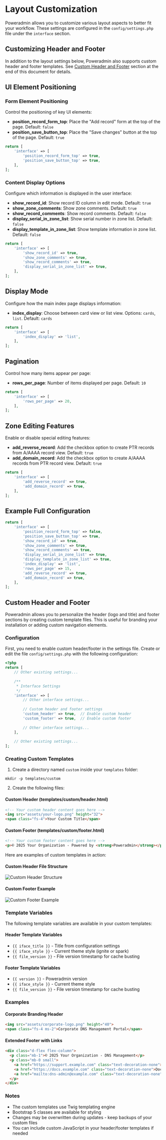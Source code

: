 # Layout Customization

Poweradmin allows you to customize various layout aspects to better fit your workflow. These settings are configured in the `config/settings.php` file under the `interface` section.

## Customizing Header and Footer

In addition to the layout settings below, Poweradmin also supports custom header and footer templates. See [Custom Header and Footer](#custom-header-and-footer) section at the end of this document for details.

## UI Element Positioning

### Form Element Positioning

Control the positioning of key UI elements:

- **position_record_form_top**: Place the "Add record" form at the top of the page. Default: `false`
- **position_save_button_top**: Place the "Save changes" button at the top of the page. Default: `true`

```php
return [
    'interface' => [
        'position_record_form_top' => true,
        'position_save_button_top' => true,
    ],
];
```

### Content Display Options

Configure which information is displayed in the user interface:

- **show_record_id**: Show record ID column in edit mode. Default: `true`
- **show_zone_comments**: Show zone comments. Default: `true`
- **show_record_comments**: Show record comments. Default: `false`
- **display_serial_in_zone_list**: Show serial number in zone list. Default: `false`
- **display_template_in_zone_list**: Show template information in zone list. Default: `false`

```php
return [
    'interface' => [
        'show_record_id' => true,
        'show_zone_comments' => true,
        'show_record_comments' => true,
        'display_serial_in_zone_list' => true,
    ],
];
```

## Display Mode

Configure how the main index page displays information:

- **index_display**: Choose between card view or list view. Options: `cards`, `list`. Default: `cards`

```php
return [
    'interface' => [
        'index_display' => 'list',
    ],
];
```

## Pagination

Control how many items appear per page:

- **rows_per_page**: Number of items displayed per page. Default: `10`

```php
return [
    'interface' => [
        'rows_per_page' => 20,
    ],
];
```

## Zone Editing Features

Enable or disable special editing features:

- **add_reverse_record**: Add the checkbox option to create PTR records from A/AAAA record view. Default: `true`
- **add_domain_record**: Add the checkbox option to create A/AAAA records from PTR record view. Default: `true`

```php
return [
    'interface' => [
        'add_reverse_record' => true,
        'add_domain_record' => true,
    ],
];
```

## Example Full Configuration

```php
return [
    'interface' => [
        'position_record_form_top' => false,
        'position_save_button_top' => true,
        'show_record_id' => true,
        'show_zone_comments' => true,
        'show_record_comments' => true,
        'display_serial_in_zone_list' => true,
        'display_template_in_zone_list' => true,
        'index_display' => 'list',
        'rows_per_page' => 15,
        'add_reverse_record' => true,
        'add_domain_record' => true,
    ],
];
```

## Custom Header and Footer

Poweradmin allows you to personalize the header (logo and title) and footer sections by creating custom template files. This is useful for branding your installation or adding custom navigation elements.

### Configuration

First, you need to enable custom header/footer in the settings file. Create or edit the file `config/settings.php` with the following configuration:

```php
<?php
return [
    // Other existing settings...
    
    /**
     * Interface Settings
     */
    'interface' => [
        // Other interface settings...
        
        // Custom header and footer settings
        'custom_header' => true,  // Enable custom header
        'custom_footer' => true,  // Enable custom footer
        
        // Other interface settings...
    ],
    
    // Other existing settings...
];
```

### Creating Custom Templates

1. Create a directory named `custom` inside your `templates` folder:

```
mkdir -p templates/custom
```

2. Create the following files:

#### Custom Header (templates/custom/header.html)

```html
<!-- Your custom header content goes here -->
<img src="assets/your-logo.png" height="32">
<span class="fs-4">Your Custom Title</span>
```

#### Custom Footer (templates/custom/footer.html)

```html
<!-- Your custom footer content goes here -->
<p>© 2025 Your Organization - Powered by <strong>Poweradmin</strong></p>
```

Here are examples of custom templates in action:

#### Custom Header File Structure
![Custom Header Structure](../../screenshots/custom_header.png)

#### Custom Footer Example
![Custom Footer Example](../../screenshots/custom_footer.png)

### Template Variables

The following template variables are available in your custom templates:

#### Header Template Variables

- `{{ iface_title }}` - Title from configuration settings
- `{{ iface_style }}` - Current theme style (ignite or spark)
- `{{ file_version }}` - File version timestamp for cache busting

#### Footer Template Variables

- `{{ version }}` - Poweradmin version
- `{{ iface_style }}` - Current theme style
- `{{ file_version }}` - File version timestamp for cache busting

### Examples

#### Corporate Branding Header

```html
<img src="assets/corporate-logo.png" height="40">
<span class="fs-4 ms-2">Corporate DNS Management Portal</span>
```

#### Extended Footer with Links

```html
<div class="d-flex flex-column">
  <p class="mb-1">© 2025 Your Organization - DNS Management</p>
  <p class="mb-0 small">
    <a href="https://support.example.com" class="text-decoration-none">Support</a> |
    <a href="https://docs.example.com" class="text-decoration-none">Documentation</a> |
    <a href="mailto:dns-admin@example.com" class="text-decoration-none">Contact</a>
  </p>
</div>
```

### Notes

- The custom templates use Twig templating engine
- Bootstrap 5 classes are available for styling
- Changes may be overwritten during updates - keep backups of your custom files
- You can include custom JavaScript in your header/footer templates if needed